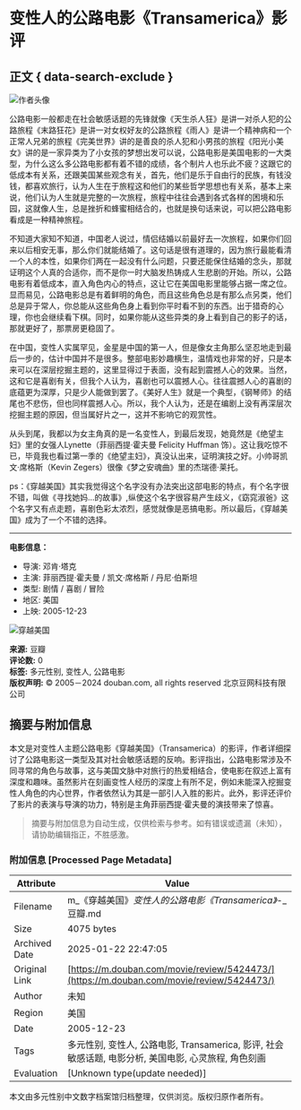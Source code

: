 # 变性人的公路电影《Transamerica》影评

## 正文 { data-search-exclude }


![作者头像](https://img3.doubanio.com/icon/u3935920-13.jpg)

公路电影一般都走在社会敏感话题的先锋就像《天生杀人狂》是讲一对杀人犯的公路旅程《末路狂花》是讲一对女权好友的公路旅程《雨人》是讲一个精神病和一个正常人兄弟的旅程《完美世界》讲的是善良的杀人犯和小男孩的旅程《阳光小美女》讲的是一家异类为了小女孩的梦想出发可以说，公路电影是美国电影的一大类型，为什么这么多公路电影都有着不错的成绩，各个制片人也乐此不疲？这跟它的低成本有关系，还跟美国某些观念有关，首先，他们是乐于自由行的民族，有钱没钱，都喜欢旅行，认为人生在于旅程这和他们的某些哲学思想也有关系，基本上来说，他们认为人生就是完整的一次旅程，旅程中往往会遇到各式各样的困境和乐园，这就像人生，总是挫折和蜂蜜相结合的，也就是换句话来说，可以把公路电影看成是一种精神旅程。 

不知道大家知不知道，中国老人说过，情侣结婚以前最好去一次旅程，如果你们回来以后相安无事，那么你们就能结婚了。这句话是很有道理的，因为旅行最能看清一个人的本性，如果你们两在一起没有什么问题，只要还能保住结婚的念头，那就证明这个人真的合适你，而不是你一时大脑发热铸成人生悲剧的开始。所以，公路电影有着低成本，直入角色内心的特点，这让它在美国电影里能够占据一席之位。显而易见，公路电影总是有着鲜明的角色，而且这些角色总是有那么点另类，他们总是异于常人，你总能从这些角色身上看到你平时看不到的东西。出于猎奇的心理，你也会继续看下棋。同时，如果你能从这些异类的身上看到自己的影子的话，那就更好了，那票房更稳固了。 

在中国，变性人实属罕见，金星是中国的第一人，但是像女主角那么坚忍地走到最后一步的，估计中国并不是很多。整部电影妙趣横生，温情戏也非常的好，只是本来可以在深层挖掘主题的，这里显得过于表面，没有起到震撼人心的效果。当然，这和它是喜剧有关，但我个人认为，喜剧也可以震撼人心。往往震撼人心的喜剧的底蕴更为深厚，只是少人能做到罢了。《美好人生》就是一个典型，《钢琴师》的结尾也不悲伤，但也同样震撼人心。所以，我个人认为，还是在编剧上没有再深层次挖掘主题的原因，但当属好片之一，这并不影响它的观赏性。 

从头到尾，我都以为女主角真的是一名变性人，到最后发现，她竟然是《绝望主妇》里的女强人Lynette（菲丽西提·霍夫曼 Felicity Huffman 饰）。这让我吃惊不已，毕竟我也看过第一季的《绝望主妇》，真没认出来，证明演技之好。小帅哥凯文·席格斯（Kevin Zegers）很像《梦之安魂曲》里的杰瑞德·莱托。 

ps：《穿越美国》其实我觉得这个名字没有办法突出这部电影的特点，有个名字很不错，叫做《寻找她妈...的故事》,纵使这个名字很容易产生歧义，《窈窕淑爸》这个名字又有点走题，喜剧色彩太浓烈，感觉就像是恶搞电影。所以最后，《穿越美国》成为了一个不错的选择。

---

**电影信息：**

- 导演: 邓肯·塔克
- 主演: 菲丽西提·霍夫曼 / 凯文·席格斯 / 丹尼·伯斯坦
- 类型: 剧情 / 喜剧 / 冒险
- 地区: 美国
- 上映: 2005-12-23

![穿越美国](https://img1.doubanio.com/view/photo/s_ratio_poster/public/p2342279728.webp)

**来源:** 豆瓣  
**评论数:** 0  
**标签:** 多元性别, 变性人, 公路电影  
**版权声明:** © 2005－2024 douban.com, all rights reserved 北京豆网科技有限公司  
<!-- tcd_original_link https://m.douban.com/movie/review/5424473/ -->


## 摘要与附加信息

<!-- tcd_abstract -->
本文是对变性人主题公路电影《穿越美国》（Transamerica）的影评，作者详细探讨了公路电影这一类型及其对社会敏感话题的反响。影评指出，公路电影常涉及不同寻常的角色与故事，这与美国文脉中对旅行的热爱相结合，使电影在叙述上富有深度和趣味。虽然影片在刻画变性人经历的深度上有所不足，例如未能深入挖掘变性人角色的内心世界，作者依然认为其是一部引人入胜的影片。此外，影评还评价了影片的表演与导演的功力，特别是主角菲丽西提·霍夫曼的演技带来了惊喜。
<!-- tcd_abstract_end -->

> 摘要与附加信息为自动生成，仅供检索与参考。如有错误或遗漏（未知），请协助编辑指正，不胜感激。

### 附加信息 [Processed Page Metadata]

| Attribute       | Value                                  |
|-----------------|----------------------------------------|
| Filename        | m_《穿越美国》_变性人的公路电影《Transamerica》_-_豆瓣.md                             |
| Size            | 4075 bytes                           |
| Archived Date   | 2025-01-22 22:47:05                             |
| Original Link   | [https://m.douban.com/movie/review/5424473/](https://m.douban.com/movie/review/5424473/)                       |
| Author          | 未知                               |
| Region          | 美国                               |
| Date            | 2005-12-23                                 |
| Tags            | 多元性别, 变性人, 公路电影, Transamerica, 影评, 社会敏感话题, 电影分析, 美国电影, 心灵旅程, 角色刻画                                 |
| Evaluation            | [Unknown type(update needed)]                                 |
<!-- tcd_table_end -->

本文由多元性别中文数字档案馆归档整理，仅供浏览。版权归原作者所有。
